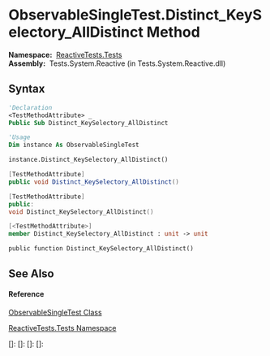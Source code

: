 # ObservableSingleTest.Distinct\_KeySelectory\_AllDistinct Method

**Namespace:**  [ReactiveTests.Tests](ReactiveTests.Tests\ReactiveTests.Tests.md)  
**Assembly:**  Tests.System.Reactive (in Tests.System.Reactive.dll)

## Syntax

```vb
'Declaration
<TestMethodAttribute> _
Public Sub Distinct_KeySelectory_AllDistinct
```

```vb
'Usage
Dim instance As ObservableSingleTest

instance.Distinct_KeySelectory_AllDistinct()
```

```csharp
[TestMethodAttribute]
public void Distinct_KeySelectory_AllDistinct()
```

```c++
[TestMethodAttribute]
public:
void Distinct_KeySelectory_AllDistinct()
```

```fsharp
[<TestMethodAttribute>]
member Distinct_KeySelectory_AllDistinct : unit -> unit 
```

```jscript
public function Distinct_KeySelectory_AllDistinct()
```

## See Also

#### Reference

[ObservableSingleTest Class](ObservableSingleTest\ObservableSingleTest.md)

[ReactiveTests.Tests Namespace](ReactiveTests.Tests\ReactiveTests.Tests.md)

[]: 
[]: 
[]: 
[]: 